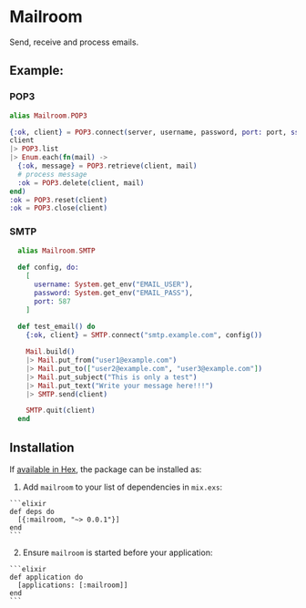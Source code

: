 # Mailroom

Send, receive and process emails.

## Example:

### POP3
```elixir
alias Mailroom.POP3

{:ok, client} = POP3.connect(server, username, password, port: port, ssl: true)
client
|> POP3.list
|> Enum.each(fn(mail) ->
  {:ok, message} = POP3.retrieve(client, mail)
  # process message
  :ok = POP3.delete(client, mail)
end)
:ok = POP3.reset(client)
:ok = POP3.close(client)
```

### SMTP
```elixir
  alias Mailroom.SMTP
  
  def config, do:
    [
      username: System.get_env("EMAIL_USER"),
      password: System.get_env("EMAIL_PASS"),
      port: 587
    ]
  
  def test_email() do
    {:ok, client} = SMTP.connect("smtp.example.com", config()) 

    Mail.build()
    |> Mail.put_from("user1@example.com")
    |> Mail.put_to(["user2@example.com", "user3@example.com"])
    |> Mail.put_subject("This is only a test")
    |> Mail.put_text("Write your message here!!!")
    |> SMTP.send(client)

    SMTP.quit(client)
  end
```

## Installation

If [available in Hex](https://hex.pm/docs/publish), the package can be installed as:

  1. Add `mailroom` to your list of dependencies in `mix.exs`:

    ```elixir
    def deps do
      [{:mailroom, "~> 0.0.1"}]
    end
    ```

  2. Ensure `mailroom` is started before your application:

    ```elixir
    def application do
      [applications: [:mailroom]]
    end
    ```
